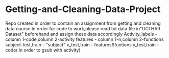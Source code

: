 # Getting-and-Cleaning-Data-Project
Repo created in order to contain an assignment from getting and cleaning data course
In order for code to work,please read txt data file in"UCI HAR Dataset" beforehand and assign these data accordingly
Activity_labels - column 1-code,column 2-activity
features - column 1-n,column 2-functions
subject-test,train - "subject"
x_test,train - features$funtions
y_test,train - code( in order to gsub with activity)
